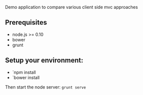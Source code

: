 Demo application to compare various client side mvc approaches 

Prerequisites
--------------
- node.js >= 0.10
- bower
- grunt

Setup your environment:
-----------------------
-  `npm install 
-  `bower install

Then start the node server:
<code>grunt serve</code>
